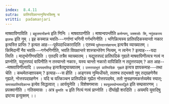 ```yaml
---
index:  8.4.11
sutra:  प्रातिपदिकान्तनुम्विभक्तिषु च
vritti:  padamanjari
---
```


माषवापिणाविति । `बहुलमाभीक्ष्ण्ये` इति णिनिः । माषवापाणीति । माषान्वपन्तीति `कर्मण्यण्`, `जश्शसोः शि`, `नपुंसकस्य झलचः` इति नुम् ।
इह कस्मान्न भवति---गर्गाणां भगिनी गर्गभगिनीति । भगिन्नित्यस्य प्रातिपदिकस्यान्तो नकार इत्यस्ति प्राप्तिः ? इत्यत आह---पूर्वपदाधिकारादिति । एतच्च `पूर्वपदात्संज्ञायाम्` इत्यत्रैव व्याख्यातम् । किमिदानीं नैव भवति---गर्गभगिणीति, भवति विवक्षान्तरे शास्त्रान्तेरेण नित्यम्, न त्वनेन ? इत्याह---यदा त्विति । मातृभोगीणवदिति । एतदपि तत्रैव व्याख्यातम् ।
यद्युत्तरपदं प्रातिपदिकं गृह्यते माषवापिणीत्यत्र णत्वं न प्राप्नोति, यदुत्तरपदं वापिनीति न तस्यान्तो नकारः, यस्य चान्तो नकारो वापिन्निति न तदुत्तरपदम् ? अत आह---माषवापिणीत्यादि । `उपपदमतिङ्` इत्यत्रैतद्व्याख्यातम् । `उत्तरपदभूतं प्रातिपदिकं गृह्यते` इत्यत्र ज्ञापकमाह---तथा चेति । कथमेतज्ज्ञापकम् ? इत्याह---स हीति । अङ्गस्य नुम्विधीयते, ततश्च तद्भक्तो नुम् तद्ग्रहणेनैव गृह्यते, नोत्तरपदग्रहणेन । यदि च यत्किञ्चन प्रातिपदिकं गृह्येत नोत्तरपदमेव, ततो नुम्ग्रहणमकर्त्तव्यमेव स्यात्; `समासप्रातिपदिकान्त` इत्येव सिद्धत्वात् ।
आर्ययूनेति । विशेषणमासः । `श्वयुवमघोनामतद्धिते` इति सम्प्रसारणम् । प्रपक्वानीति । गतिसमासः । अत्र `कुमति च` इति नित्यं णत्वं प्राप्नोति । दीर्घाह्नी शरदिति । अयमपि युवादिषु द्रष्टव्य इत्युक्तम् ।।
